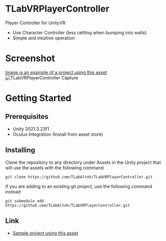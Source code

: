 # TLabVRPlayerController
Player Controller for UnityVR  
- Use Character Controller (less rattling when bumping into walls)  
- Simple and intuitive operation

# Screenshot
[Image is an example of a project using this asset](https://github.com/TLabAltoh/VR_Kensyu)  
![TLabVRPlayerController Capture](https://user-images.githubusercontent.com/121733943/235423191-ae4cd64a-e296-4b51-9f84-dafd5769e11e.gif)


# Getting Started
## Prerequisites
- Unity 2021.3.23f1  
- Oculus Integration (Install from asset store)  
## Installing
Clone the repository to any directory under Assets in the Unity project that will use the assets with the following command  
```
git clone https://github.com/TLabAltoh/TLabVRPlayerController.git
```
If you are adding to an existing git project, use the following command instead
```
git submodule add https://github.com/TLabAltoh/TLabVRPlayerController.git
```
## Link
- [Sample project using this asset](https://github.com/TLabAltoh/VR_Kensyu)
